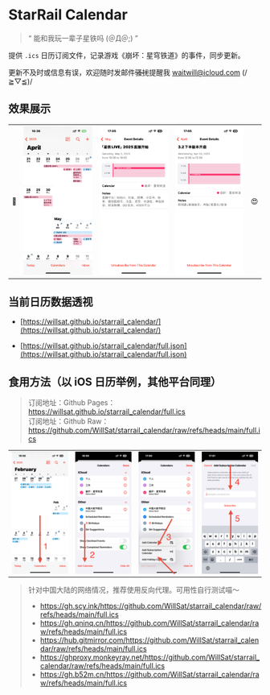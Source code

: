 # StarRail Calendar

> “ 能和我玩一辈子星铁吗 (＠Д＠;) ”

提供 `.ics` 日历订阅文件，记录游戏《崩坏：星穹铁道》的事件，同步更新。

更新不及时或信息有误，欢迎随时发邮件~~骚扰~~提醒我 waitwill@icloud.com (/≧▽≦)/

## 效果展示

<table>
    <tr>
        <td>🤪</td>
        <td><img src="assets/01.PNG" /></td>
        <td><img src="assets/02.PNG" /></td>
        <td><img src="assets/03.PNG" /></td>
        <td>😍</td>
    </tr>
</table>

## 当前日历数据透视

- [https://willsat.github.io/starrail_calendar/](https://willsat.github.io/starrail_calendar/)  

- [https://willsat.github.io/starrail_calendar/full.json](https://willsat.github.io/starrail_calendar/full.json) 

## 食用方法（以 iOS 日历举例，其他平台同理）

> 订阅地址：Github Pages：https://willsat.github.io/starrail_calendar/full.ics  
> 订阅地址：Github Raw：https://github.com/WillSat/starrail_calendar/raw/refs/heads/main/full.ics

<table>
    <tr>
        <td><img src="assets/step1.JPEG" /></td>
        <td><img src="assets/step2.JPEG" /></td>
        <td><img src="assets/step3.JPEG" /></td>
        <td><img src="assets/step4.JPEG" /></td>
    </tr>
</table>

> 针对中国大陆的网络情况，推荐使用反向代理。可用性自行测试喵～
> - https://gh.scy.ink/https://github.com/WillSat/starrail_calendar/raw/refs/heads/main/full.ics
> - https://gh.qninq.cn/https://github.com/WillSat/starrail_calendar/raw/refs/heads/main/full.ics
> - https://hub.gitmirror.com/https://github.com/WillSat/starrail_calendar/raw/refs/heads/main/full.ics
> - https://ghproxy.monkeyray.net/https://github.com/WillSat/starrail_calendar/raw/refs/heads/main/full.ics
> - https://gh.b52m.cn/https://github.com/WillSat/starrail_calendar/raw/refs/heads/main/full.ics
